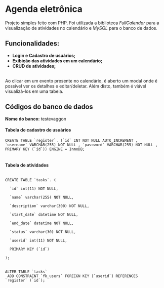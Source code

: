 <h1> Agenda eletrônica</h1>
Projeto simples feito com PHP. Foi utilizada a biblioteca <i>FullCalendar</i> para a visualização de atividades no calendário e <i>MySQL</i> para o banco de dados.
<br>
<h2>Funcionalidades:</h2>
<ul>
  <li><b>Login e Cadastro de usuários;</b></li>
  <li><b>Exibição das atividades em um calendário;</b></li>
  <li><b>CRUD de atividades;</b></li>
</ul>
<br>
 Ao clicar em um evento presente no calendário, é aberto um modal onde é possível ver os detalhes e editar/deletar. Além disto, também é viável visualizá-los em uma tabela.
<br>
<h2>Códigos do banco de dados</h2>
<b>Nome do banco:</b> testevaggon
<br>
<h4>Tabela de cadastro de usuários</h4>
<code>CREATE TABLE `register`. (`id` INT NOT NULL AUTO_INCREMENT , `username` VARCHAR(255) NOT NULL , `password` VARCHAR(255) NOT NULL , PRIMARY KEY (`id`)) ENGINE = InnoDB;</code> <br>

<br>
<h4>Tabela de atividades</h4>

<code>
CREATE TABLE `tasks`. ( <br>
  `id` int(11) NOT NULL, <br>
  `name` varchar(255) NOT NULL, <br>
  `description` varchar(300) NOT NULL, <br>
  `start_date` datetime NOT NULL, <br>
  `end_date` datetime NOT NULL, <br>
  `status` varchar(30) NOT NULL, <br>
  `userid` int(11) NOT NULL, <br>
  PRIMARY KEY (`id`)<br>
); </code><br>
<br>
<code>
ALTER TABLE `tasks`
 ADD CONSTRAINT `fk_users` FOREIGN KEY (`userid`) REFERENCES `register` (`id`); </code>
